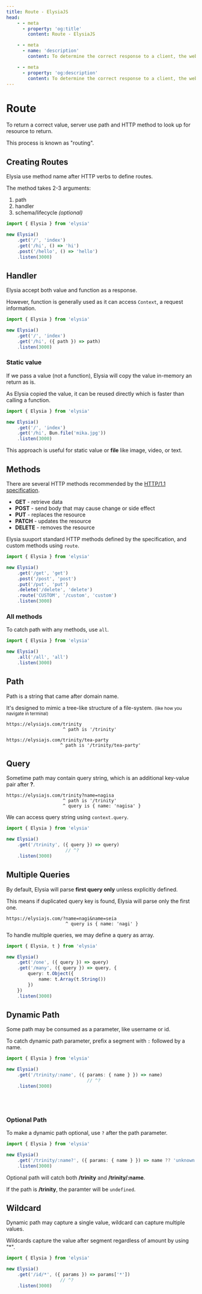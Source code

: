 ```yaml
---
title: Route - ElysiaJS
head:
    - - meta
      - property: 'og:title'
        content: Route - ElysiaJS

    - - meta
      - name: 'description'
        content: To determine the correct response to a client, the web server uses path and HTTP method to look up for the correct resource. This process is known as "routing". We can define a route by calling a method named after an HTTP verb like `Elysia.get`, `Elysia.post` passing a path and a function to execute when matched.

    - - meta
      - property: 'og:description'
        content: To determine the correct response to a client, the web server uses path and HTTP method to look up for the correct resource. This process is known as "routing". We can define a route by calling a method named after an HTTP verb like `Elysia.get`, `Elysia.post` passing a path and a function to execute when matched.
---
```


<script setup>
import Playground from '../../components/nearl/playground.vue'
import { Elysia } from 'elysia'

const demo1 = new Elysia()
	.get('/', 'index')
	.get('/hi', () => 'hi')
	.post('/hello', () => 'hello')

const demo2 = new Elysia()
	.get('/', 'index')
	.get('/hi', ({ path }) => path)

const demo3 = new Elysia()
	.get('/get', 'get')
	.post('/post', 'post')
	.put('/put', 'put')
	.delete('/delete', 'delete')
	.route('CUSTOM', '/custom', 'custom')

const demo4 = new Elysia()
	.get('/', 'get')
	.post('/', 'post')
	.put('/', 'put')

const demo5 = new Elysia()
	.get('/trinity', 'path is \'/trinity\'')
	.get('/trinity/tea-party', 'path is \'/trinity/tea-party\'')

const demo6 = new Elysia()
	.get('/trinity?name=nagisa', { name: 'Nagisa' })
	.get('/trinity', {})

const demo7 = new Elysia()
	.get('/one?name=nagi&name=hifumi', { name: 'nagi' })
	.get('/many?name=nagi&name=seia', [{ name: 'nagi' }, { name: 'seia' }])

const demo8 = new Elysia()
	.get('/trinity/nagisa', 'nagisa')
	.get('/trinity/seia', 'seia')
	.get('/trinity/mika', 'mika')

const demo9 = new Elysia()
	.get('/trinity/nagisa', 'nagisa')
	.get('/trinity/seia', 'seia')
	.get('/trinity/mika', 'mika')
	.get('/trinity', 'unknown')
</script>

# Route
To return a correct value, server use path and HTTP method to look up for resource to return.

This process is known as "routing".

## Creating Routes

Elysia use method name after HTTP verbs to define routes.

The method takes 2-3 arguments:
1. path
2. handler
3. schema/lifecycle *(optional)*

```typescript twoslash
import { Elysia } from 'elysia'

new Elysia()
	.get('/', 'index')
	.get('/hi', () => 'hi')
	.post('/hello', () => 'hello')
	.listen(3000)
```

<Playground :elysia="demo1" />

## Handler
Elysia accept both value and function as a response.

However, function is generally used as it can access `Context`, a request information.

```typescript twoslash
import { Elysia } from 'elysia'

new Elysia()
	.get('/', 'index')
	.get('/hi', ({ path }) => path)
	.listen(3000)
```

<Playground :elysia="demo2" />

### Static value
If we pass a value (not a function), Elysia will copy the value in-memory an return as is.

As Elysia copied the value, it can be reused directly which is faster than calling a function.

```typescript twoslash
import { Elysia } from 'elysia'

new Elysia()
	.get('/', 'index')
	.get('/hi', Bun.file('mika.jpg'))
	.listen(3000)
```

This approach is useful for static value or **file** like image, video, or text.


## Methods
There are several HTTP methods recommended by the [HTTP/1.1 specification](https://developer.mozilla.org/en-US/docs/Web/HTTP/Methods).

- **GET** - retrieve data
- **POST** - send body that may cause change or side effect
- **PUT** - replaces the resource
- **PATCH** - updates the resource
- **DELETE** - removes the resource

Elysia suuport standard HTTP methods defined by the specification, and custom methods using `route`.

```typescript twoslash
import { Elysia } from 'elysia'

new Elysia()
	.get('/get', 'get')
	.post('/post', 'post')
	.put('/put', 'put')
	.delete('/delete', 'delete')
	.route('CUSTOM', '/custom', 'custom')
	.listen(3000)
```

<Playground :elysia="demo3" />

### All methods
To catch path with any methods, use `all`.

```typescript twoslash
import { Elysia } from 'elysia'

new Elysia()
	.all('/all', 'all')
	.listen(3000)
```

<Playground :elysia="demo4" />

## Path
Path is a string that came after domain name.

It's designed to mimic a tree-like structure of a file-system. <small>(like how you navigate in terminal)</small>
```
https://elysiajs.com/trinity
                     ^ path is '/trinity'

https://elysiajs.com/trinity/tea-party
                    ^ path is '/trinity/tea-party'
```

<Playground :elysia="demo5" />

## Query
Sometime path may contain query string, which is an additional key-value pair after **?**.

```
https://elysiajs.com/trinity?name=nagisa
                     ^ path is '/trinity'
                     ^ query is { name: 'nagisa' }
```

We can access query string using `context.query`.

```typescript twoslash
import { Elysia } from 'elysia'

new Elysia()
	.get('/trinity', ({ query }) => query)
	                  // ^?
	.listen(3000)
```

<Playground
	:elysia="demo6"
	:mock="{
      '/trinity?name=nagisa': {
      	GET: JSON.stringify({ name: 'nagisa' })
      }
    }"
/>

## Multiple Queries
By default, Elysia will parse **first query only** unless explicitly defined.

This means if duplicated query key is found, Elysia will parse only the first one.

```
https://elysiajs.com/?name=nagi&name=seia
                      ^ query is { name: 'nagi' }
```

To handle multiple queries, we may define a query as array.

```typescript twoslash
import { Elysia, t } from 'elysia'

new Elysia()
	.get('/one', ({ query }) => query)
	.get('/many', ({ query }) => query, {
		query: t.Object({
			name: t.Array(t.String())
		})
	})
	.listen(3000)
```

<Playground
	:elysia="demo7"
	:mock="{
	  '/one?name=nagi&name=hifumi': {
		GET: JSON.stringify({ name: 'nagi' })
	  },
	  '/many?name=nagi&name=seia': {
		GET: JSON.stringify([{ name: 'nagi' }, { name: 'seia' }])
	  }
	}"
/>

## Dynamic Path
Some path may be consumed as a parameter, like username or id.

To catch dynamic path parameter, prefix a segment with `:` followed by a name.

```typescript twoslash
import { Elysia } from 'elysia'

new Elysia()
	.get('/trinity/:name', ({ params: { name } }) => name)
                         	  // ^?
	.listen(3000)
```

<br />
<br />

<Playground :elysia="demo8" />

### Optional Path
To make a dynamic path optional, use `?` after the path parameter.

```typescript twoslash
import { Elysia } from 'elysia'

new Elysia()
	.get('/trinity/:name?', ({ params: { name } }) => name ?? 'unknown')
	.listen(3000)
```

<Playground :elysia="demo9" />

Optional path will catch both **/trinity** and **/trinity/:name**.

If the path is **/trinity**, the paramter will be `undefined`.

## Wildcard
Dynamic path may capture a single value, wildcard can capture multiple values.

Wildcards capture the value after segment regardless of amount by using "\*".

```typescript twoslash
import { Elysia } from 'elysia'

new Elysia()
    .get('/id/*', ({ params }) => params['*'])
                    // ^?
    .listen(3000)
```
